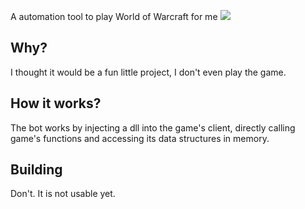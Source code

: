 A automation tool to play World of Warcraft for me
![](demo3.gif)
## Why?
I thought it would be a fun little project, I don't even play the game.

## How it works?
The bot works by injecting a dll into the game's client, directly calling game's functions and accessing its data structures in memory.

## Building
Don't. It is not usable yet.

